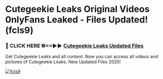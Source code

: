 # Cutegeekie Leaks Original Videos 0nlyFans Leaked - Files Updated! (fcls9)

<h3>🔴 CLICK HERE 🌐==►► <a href="https://tinyurl.com/2wckxsce" rel="nofollow">Cutegeekie Leaks Updated Files</a></h3>

Get Cutegeekie Leaks and all content. Now you can access all videos and pictures of Cutegeekie Leaks. New Updated Files 2025!

[![fcls9](https://i.imgur.com/AFduVYN.gif)](https://tinyurl.com/2wckxsce)
